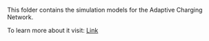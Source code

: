 This folder contains the simulation models for the Adaptive Charging Network.

To learn more about it visit: [Link](https://ev.caltech.edu/index)
